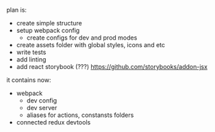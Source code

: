 plan is:
- create simple structure
- setup webpack config
    - create configs for dev and prod modes
- create assets folder with global styles, icons and etc
- write tests
- add linting
- add react storybook (???) https://github.com/storybooks/addon-jsx 

it contains now: 
- webpack
    - dev config
    - dev server
    - aliases for actions, constansts folders
- connected redux devtools